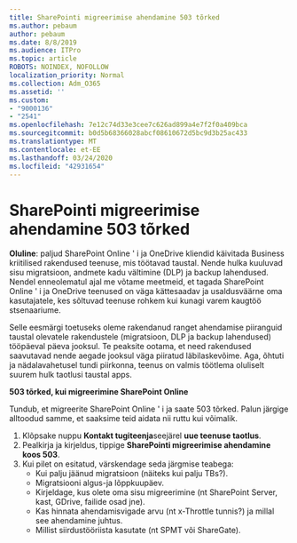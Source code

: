```yaml
---
title: SharePointi migreerimise ahendamine 503 tõrked
ms.author: pebaum
author: pebaum
ms.date: 8/8/2019
ms.audience: ITPro
ms.topic: article
ROBOTS: NOINDEX, NOFOLLOW
localization_priority: Normal
ms.collection: Adm_O365
ms.assetid: ''
ms.custom:
- "9000136"
- "2541"
ms.openlocfilehash: 7e12c74d33e3cee7c626ad899a4e7f2f0a409bca
ms.sourcegitcommit: b0d5b68366028abcf08610672d5bc9d3b25ac433
ms.translationtype: MT
ms.contentlocale: et-EE
ms.lasthandoff: 03/24/2020
ms.locfileid: "42931654"
---
```

# <a name="sharepoint-migration-throttling-with-503-errors"></a>SharePointi migreerimise ahendamine 503 tõrked

**Oluline**: paljud SharePoint Online ' i ja OneDrive kliendid käivitada Business kriitilised rakendused teenuse, mis töötavad taustal. Nende hulka kuuluvad sisu migratsioon, andmete kadu vältimine (DLP) ja backup lahendused. Nendel enneolematul ajal me võtame meetmeid, et tagada SharePoint Online ' i ja OneDrive teenused on väga kättesaadav ja usaldusväärne oma kasutajatele, kes sõltuvad teenuse rohkem kui kunagi varem kaugtöö stsenaariume.

Selle eesmärgi toetuseks oleme rakendanud ranget ahendamise piiranguid taustal olevatele rakendustele (migratsioon, DLP ja backup lahendused) tööpäeval päeva jooksul. Te peaksite ootama, et need rakendused saavutavad nende aegade jooksul väga piiratud läbilaskevõime. Aga, õhtuti ja nädalavahetusel tundi piirkonna, teenus on valmis töötlema oluliselt suurem hulk taotlusi taustal apps.

**503 tõrked, kui migreerimine SharePoint Online**

Tundub, et migreerite SharePoint Online ' i ja saate 503 tõrked. Palun järgige alltoodud samme, et saaksime teid aidata nii ruttu kui võimalik. 

1. Klõpsake nuppu **Kontakt tugiteenja**seejärel **uue teenuse taotlus**.
2. Pealkirja ja kirjeldus, tippige **SharePointi migreerimise ahendamine koos 503**.
3. Kui pilet on esitatud, värskendage seda järgmise teabega:
    - Kui palju jäänud migratsioon (näiteks kui palju TBs?).
    - Migratsiooni algus-ja lõppkuupäev.
    - Kirjeldage, kus olete oma sisu migreerimine (nt SharePoint Server, kast, GDrive, failide osad jne).
    - Kas hinnata ahendamisvigade arvu (nt x-Throttle tunnis?) ja millal see ahendamine juhtus.
    - Millist siirdustööriista kasutate (nt SPMT või ShareGate).


